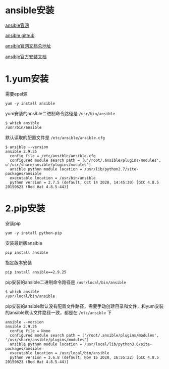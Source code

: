 # ansible安装

[ansible官网](https://www.ansible.com/)

[ansible github](https://github.com/ansible/ansible)

[ansible官网文档总地址](https://docs.ansible.com/)

[ansible官方安装文档](https://docs.ansible.com/ansible/latest/installation_guide/intro_installation.html)



# 1.yum安装

需要epel源

```shell
yum -y install ansible
```



yum安装的ansible二进制命令路径是 `/usr/bin/ansible`

```shell
$ which ansible
/usr/bin/ansible
```



默认读取的配置文件是 `/etc/ansible/ansible.cfg`

```shell
$ ansible --version
ansible 2.9.25
  config file = /etc/ansible/ansible.cfg
  configured module search path = [u'/root/.ansible/plugins/modules', u'/usr/share/ansible/plugins/modules']
  ansible python module location = /usr/lib/python2.7/site-packages/ansible
  executable location = /usr/bin/ansible
  python version = 2.7.5 (default, Oct 14 2020, 14:45:30) [GCC 4.8.5 20150623 (Red Hat 4.8.5-44)]
```



# 2.pip安装

安装pip

```shell
yum -y install python-pip
```



安装最新版ansible

```shell
pip install ansible
```



指定版本安装

```shell
pip install ansible==2.9.25
```



pip安装的ansible二进制命令路径是 `/usr/local/bin/ansible`

```shell
$ which ansible
/usr/local/bin/ansible
```



pip安装的ansible默认没有配置文件路径，需要手动创建目录和文件，和yum安装的ansible默认文件路径一致，都是在 `/etc/ansible` 下

```shell
ansible --version
ansible 2.9.25
  config file = None
  configured module search path = ['/root/.ansible/plugins/modules', '/usr/share/ansible/plugins/modules']
  ansible python module location = /usr/local/lib/python3.6/site-packages/ansible
  executable location = /usr/local/bin/ansible
  python version = 3.6.8 (default, Nov 16 2020, 16:55:22) [GCC 4.8.5 20150623 (Red Hat 4.8.5-44)]
```

